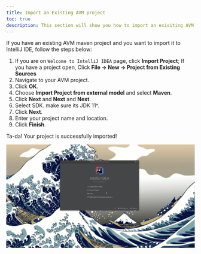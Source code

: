 ```yaml
---
title: Import an Existing AVM project
toc: true
description: This section will show you how to import an exisiting AVM maven project to IntelliJ IDE.
---
```


If you have an existing AVM maven project and you want to import it to IntelliJ IDE, follow the steps below:

1. If you are on `Welcome to IntelliJ IDEA` page, click **Import Project**; If you have a project open, Click **File -> New -> Project from Existing Sources**
2. Navigate to your AVM project.
3. Click **OK**.
4. Choose **Import Project from external model** and select **Maven**.
5. Click **Next** and **Next** and **Next**.
6. Select SDK. make sure its JDK 11^.
7. Click **Next**.
8. Enter your project name and location.
9. Click **Finish**.

Ta-da! Your project is successfully imported!

![import](/developers/tools/intellij/images/import-existing-avm-project.gif)
